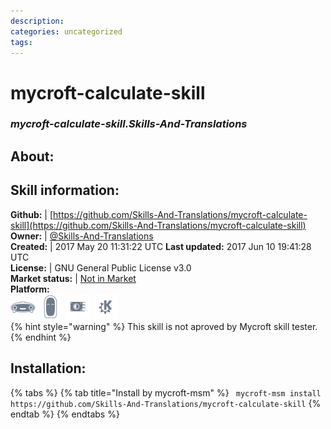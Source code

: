 ```yaml
--- 
description: 
categories: uncategorized   
tags:   
---
```


# mycroft-calculate-skill  
### _mycroft-calculate-skill.Skills-And-Translations_  
## About:  


## Skill information:  
**Github:** | [https://github.com/Skills-And-Translations/mycroft-calculate-skill](https://github.com/Skills-And-Translations/mycroft-calculate-skill)  
**Owner:** | [@Skills-And-Translations](https://github.com/Skills-And-Translations)  
**Created:** | 2017 May 20 11:31:22 UTC  **Last updated:** 2017 Jun 10 19:41:28 UTC  
**License:** | GNU General Public License v3.0  
**Market status:** | [Not in Market](https://market.mycroft.ai/skill/)  
**Platform:**  
 ![](../.gitbook/assets/mark-1-icon.png)  ![](../.gitbook/assets/mark-2-icon.png)  ![](../.gitbook/assets/picroft-icon.png)  ![](../.gitbook/assets/kde.png)   
{% hint style="warning" %}
This skill is not aproved by Mycroft skill tester.
{% endhint %}
    
## Installation:  
{% tabs %}
{% tab title="Install by mycroft-msm" %}
``` mycroft-msm install https://github.com/Skills-And-Translations/mycroft-calculate-skill```
{% endtab %}
  {% endtabs %}
  
